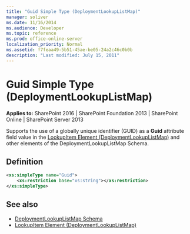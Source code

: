 ```yaml
---
title: "Guid Simple Type (DeploymentLookupListMap)"
manager: soliver
ms.date: 11/16/2014
ms.audience: Developer
ms.topic: reference
ms.prod: office-online-server
localization_priority: Normal
ms.assetid: f7feaa49-5b51-45ae-be05-24a2c46c0b0b
description: "Last modified: July 15, 2011"
---
```


# Guid Simple Type (DeploymentLookupListMap)

**Applies to:** SharePoint 2016 | SharePoint Foundation 2013 | SharePoint Online | SharePoint Server 2013
  
Supports the use of a globally unique identifier (GUID) as a **Guid** attribute field value in the [LookupItem Element (DeploymentLookupListMap)](lookupitem-element-deploymentlookuplistmap.md) and other elements of the DeploymentLookupListMap Schema. 

## Definition

```XML
<xs:simpleType name="Guid">
    <xs:restriction base="xs:string"></xs:restriction>
</xs:simpleType>

```

## See also

- [DeploymentLookupListMap Schema](deploymentlookuplistmap-schema.md)
- [LookupItem Element (DeploymentLookupListMap)](lookupitem-element-deploymentlookuplistmap.md)

